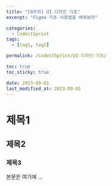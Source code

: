 ```yaml
---
title: "[0주차] UI 디자인 기초"
excerpt: "Figma 기초 사용법을 배워보자"

categories:
  - CodeitSprint
tags:
  - [tag1, tag2]

permalink: /CodeitSprint/UI-디자인-기초/

toc: true
toc_sticky: true

date: 2023-09-01
last_modified_at: 2023-09-01
---
```

# 제목1
## 제목2
### 제목3

본문은 여기에 ...
